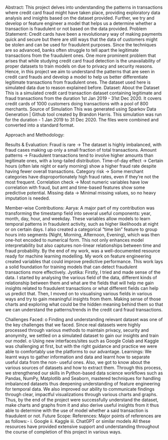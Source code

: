 Abstract:
This project delves into understanding the patterns in transactions where credit card fraud might have taken place, providing exploratory data analysis and insights based on the dataset provided. Further, we try and develop or feature engineer a model that helps us a determine whether a transaction is fraudulent or not 	based on the data provided.
Problem Statement:
Credit cards have been a revolutionary way of making payments quick and secure but there are still ways that the data of customers might be stolen and can be used for fraudulent purposes. Since the techniques are so advanced, banks often struggle to tell apart the legitimate transactions from the fraudulent ones. One more prominent problem that arises that while studying credit card fraud detection is the unavailability of proper datasets to train models on due to privacy and security reasons. Hence, in this project we aim to understand the patterns that are seen in credit card frauds and develop a model to help us better differentiate legitimate transactions from fraudulent ones. The dataset used here is simulated data due to reason explained before. 
Dataset:
About the Dataset
This is a simulated credit card transaction dataset containing legitimate and fraud transactions from the duration 1st Jan 2019 - 31st Dec 2020. It covers credit cards of 1000 customers doing transactions with a pool of 800 merchants.
Source of Simulation
This was generated using Sparkov Data Generation | Github tool created by Brandon Harris. This simulation was run for the duration - 1 Jan 2019 to 31 Dec 2020. The files were combined and converted into a standard format.

Approach and Methodology:

Results & Evaluation:
Fraud is rare → The dataset is highly imbalanced, with fraud cases making up only a small fraction of total transactions.
Amount patterns → Fraudulent transactions tend to involve higher amounts than legitimate ones, with a long-tailed distribution.
Time-of-day effect → Certain hours (often late night or early morning) show a higher fraud rate despite having fewer overall transactions.
Category risk → Some merchant categories have disproportionately high fraud rates, even if they’re not the most frequent.
Correlation check → Most numeric variables have low correlation with fraud, but amt and time-based features show some predictive potential.
Missing data → Minimal missing values, so no heavy imputation is needed.

Member-wise Contributions:
Aarya:
A major part of my contribution was transforming the timestamp field into several useful components: year, month, day, hour, and weekday. These variables allow models to learn temporal patterns in fraudulent activity, such as higher likelihoods at night or on certain days. I also created a categorical “time bin” feature to group hours into segments (Night, Morning, Afternoon, Evening), which was then one-hot encoded to numerical form. This not only enhances model interpretability but also captures non-linear relationships between time and fraud probability. By the end of my work, was a well-documented resource ready for machine learning modelling. My work on feature engineering created variables that could improve predictive performance. This work lays a solid foundation for training models that can detect fraudulent transactions more effectively.
Jyotika:
Firstly, I tried and made sense of the data. I started by analysing the various field of the data, different kinds of relationship between them and what are the fields that will help me gain insights related to fraudulent transactions or what different fields can help us predict that. Then, I moved on to visualising various fields in various ways and try to gain meaningful insights from them. Making sense of those charts and exploring what could be the hidden meaning behind them so that we can understand the patterns/trends in the credit card fraud transactions.

Challenges Faced:
o	Finding and understanding relevant dataset was one of the key challenges that we faced. Since real datasets were highly processed through various methods to maintain privacy, security and anonymity, we settled on a simulated dataset to gain our insights and train our model.
o	Using new interfaces/sites such as Google Colab and Kaggle was challenging at first, but with the right guidance and practice we were able to comfortably use the platforms to our advantage. 
Learnings:
We learnt ways to gather information and data and learnt how to separate useful data from the non- useful ones. Also, we got to know about the various sources of datasets and how to extract them.
Through this process, we strengthened our skills in Python-based data science workflows such as Pandas, NumPy, Matplotlib and Seaborn, mastered techniques for handling imbalanced datasets thus deepening understanding of feature engineering for temporal data. 
We also improved our ability to communicate findings through clear, impactful visualizations through various charts and graphs. Thus, by the end of the project were successfully understand the dataset, make charts and graphs from it and also derive useful insights from it thus able to determine with the use of model whether a said transaction is fraudulent or not.
Future Scope:
References:
Major points of references are as follows:-
i.	Google
ii.	Kaggle
iii.	ChatGPT or similar models
All these resources have provided extensive support and understanding throughout the  course of completion of this project in various ways.  
